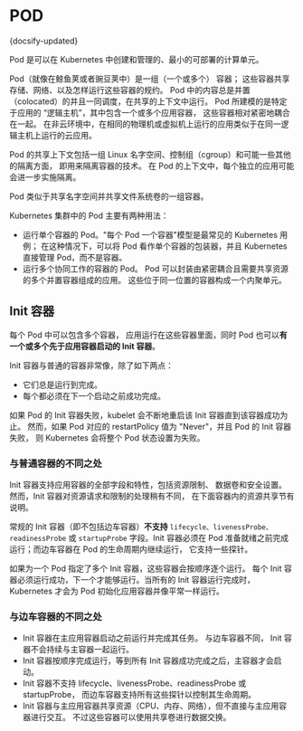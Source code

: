 # POD
{docsify-updated}

Pod 是可以在 Kubernetes 中创建和管理的、最小的可部署的计算单元。

Pod（就像在鲸鱼荚或者豌豆荚中）是一组（一个或多个） 容器； 这些容器共享存储、网络、以及怎样运行这些容器的规约。 Pod 中的内容总是并置（colocated）的并且一同调度，在共享的上下文中运行。 Pod 所建模的是特定于应用的 “逻辑主机”，其中包含一个或多个应用容器， 这些容器相对紧密地耦合在一起。 在非云环境中，在相同的物理机或虚拟机上运行的应用类似于在同一逻辑主机上运行的云应用。

Pod 的共享上下文包括一组 Linux 名字空间、控制组（cgroup）和可能一些其他的隔离方面， 即用来隔离容器的技术。 在 Pod 的上下文中，每个独立的应用可能会进一步实施隔离。

Pod 类似于共享名字空间并共享文件系统卷的一组容器。

Kubernetes 集群中的 Pod 主要有两种用法：
+ 运行单个容器的 Pod。"每个 Pod 一个容器"模型是最常见的 Kubernetes 用例； 在这种情况下，可以将 Pod 看作单个容器的包装器，并且 Kubernetes 直接管理 Pod，而不是容器。
+ 运行多个协同工作的容器的 Pod。 Pod 可以封装由紧密耦合且需要共享资源的多个并置容器组成的应用。 这些位于同一位置的容器构成一个内聚单元。

## Init 容器
每个 Pod 中可以包含多个容器， 应用运行在这些容器里面，同时 Pod 也可以**有一个或多个先于应用容器启动的 Init 容器**。

Init 容器与普通的容器非常像，除了如下两点：
+ 它们总是运行到完成。
+ 每个都必须在下一个启动之前成功完成。

如果 Pod 的 Init 容器失败，kubelet 会不断地重启该 Init 容器直到该容器成功为止。 然而，如果 Pod 对应的 restartPolicy 值为 "Never"，并且 Pod 的 Init 容器失败， 则 Kubernetes 会将整个 Pod 状态设置为失败。

### 与普通容器的不同之处
Init 容器支持应用容器的全部字段和特性，包括资源限制、 数据卷和安全设置。 然而，Init 容器对资源请求和限制的处理稍有不同， 在下面容器内的资源共享节有说明。

常规的 Init 容器（即不包括边车容器）**不支持** `lifecycle、livenessProbe、readinessProbe` 或 `startupProbe` 字段。Init 容器必须在 Pod 准备就绪之前完成运行；而边车容器在 Pod 的生命周期内继续运行， 它支持一些探针。

如果为一个 Pod 指定了多个 Init 容器，这些容器会按顺序逐个运行。 每个 Init 容器必须运行成功，下一个才能够运行。当所有的 Init 容器运行完成时， Kubernetes 才会为 Pod 初始化应用容器并像平常一样运行。

### 与边车容器的不同之处
+ Init 容器在主应用容器启动之前运行并完成其任务。 与边车容器不同， Init 容器不会持续与主容器一起运行。
+ Init 容器按顺序完成运行，等到所有 Init 容器成功完成之后，主容器才会启动。
+ Init 容器不支持 lifecycle、livenessProbe、readinessProbe 或 startupProbe， 而边车容器支持所有这些探针以控制其生命周期。
+ Init 容器与主应用容器共享资源（CPU、内存、网络），但不直接与主应用容器进行交互。 不过这些容器可以使用共享卷进行数据交换。

